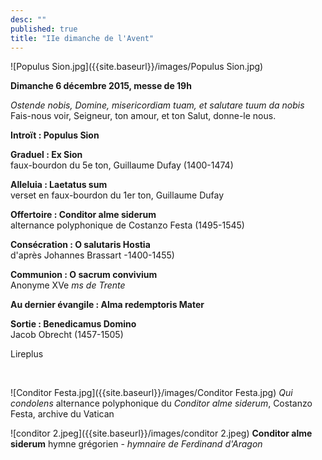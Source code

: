 ```yaml
---
desc: ""
published: true
title: "IIe dimanche de l'Avent"
---
```



![Populus Sion.jpg]({{site.baseurl}}/images/Populus Sion.jpg)


**Dimanche 6 décembre 2015, messe de 19h**

*Ostende nobis, Domine, misericordiam tuam, et salutare tuum da nobis*  
Fais-nous voir, Seigneur, ton amour, et ton Salut, donne-le nous.

**Introït : Populus Sion**  

**Graduel : Ex Sion**  
faux-bourdon du 5e ton, Guillaume Dufay (1400-1474)

**Alleluia : Laetatus sum**  
verset en faux-bourdon du 1er ton, Guillaume Dufay

**Offertoire : Conditor alme siderum**  
alternance polyphonique de Costanzo Festa (1495-1545)

**Consécration : O salutaris Hostia**  
d'après Johannes Brassart -1400-1455)  

**Communion : O sacrum convivium**  
Anonyme XVe *ms de Trente*

**Au dernier évangile : Alma redemptoris Mater**

**Sortie : Benedicamus Domino**  
Jacob Obrecht (1457-1505)

Lireplus

&nbsp;

![Conditor Festa.jpg]({{site.baseurl}}/images/Conditor Festa.jpg)
*Qui condolens* alternance polyphonique du *Conditor alme siderum*, Costanzo Festa, archive du Vatican

![conditor 2.jpeg]({{site.baseurl}}/images/conditor 2.jpeg)
**Conditor alme siderum** hymne grégorien - *hymnaire de Ferdinand d'Aragon*

